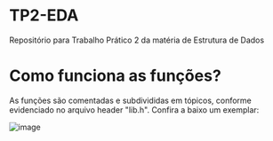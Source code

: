 # TP2-EDA
Repositório para Trabalho Prático 2 da matéria de Estrutura de Dados

# Como funciona as funções?

As funções são comentadas e subdivididas em tópicos, conforme evidenciado no arquivo header "lib.h". Confira a baixo um exemplar:

![image](https://user-images.githubusercontent.com/72039007/162817512-dded9f51-1900-459c-a12d-d6d3249b6627.png)



